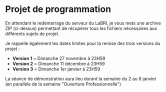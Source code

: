# Projet de programmation

En attendant le redémarrage du serveur du LaBRI, je vous mets une archive ZIP (ci-dessus) permettant de récupérer tous les fichiers nécessaires aux différents sujets de projet. 

Je rappelle également les dates limites pour la remise des trois versions du projet :

* **Version 1** = Dimanche 27 novembre à 23H59
* **Version 2** = Dimanche 11 décembre à 23H59
* **Version 3** = Dimanche 1er janvier à 23H59

La séance de démonstration aura lieu durant la semaine du 2 au 6 janvier (en parallèle de la semaine "Ouverture Professionnelle")

